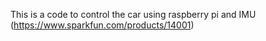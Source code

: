 This is a code to control the car using raspberry pi and IMU (https://www.sparkfun.com/products/14001)
